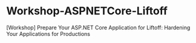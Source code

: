 # Workshop-ASPNETCore-Liftoff
[Workshop] Prepare Your ASP.NET Core Application for Liftoff: Hardening Your Applications for Productions
